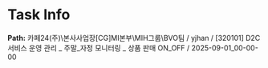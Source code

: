 # Task Info

**Path:** 카페24(주)\본사사업장\[CG]MI본부\MIH그룹\BVO팀 / yjhan / [320101] D2C 서비스 운영 관리 _ 주말_자정 모니터링 _ 상품 판매 ON_OFF / 2025-09-01_00-00-00

